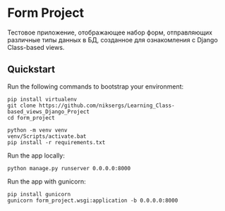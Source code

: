 # Form Project

Тестовое приложение, отображающее набор форм, отправляющих различные типы данных в БД, созданное для ознакомления с Django Class-based views.

## Quickstart

Run the following commands to bootstrap your environment:
    
    pip install virtualenv
    git clone https://github.com/niksergs/Learning_Class-based_views_Django_Project
    cd form_project

    python -m venv venv
    venv/Scripts/activate.bat
    pip install -r requirements.txt

Run the app locally:

    python manage.py runserver 0.0.0.0:8000

Run the app with gunicorn:

    pip install gunicorn
    gunicorn form_project.wsgi:application -b 0.0.0.0:8000

